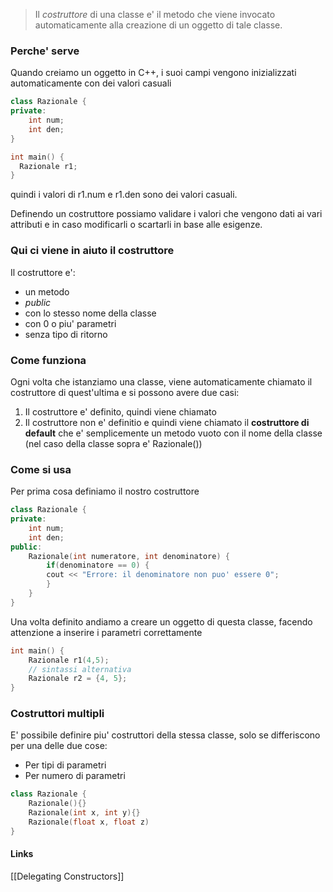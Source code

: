 >Il *costruttore* di una classe e' il metodo che viene invocato automaticamente alla creazione di un oggetto di tale classe.

### Perche' serve
Quando creiamo un oggetto in C++, i suoi campi vengono inizializzati automaticamente con dei valori casuali
```cpp
class Razionale {
private: 
	int num;
	int den;
}

int main() {
  Razionale r1;
}
```
quindi i valori di r1.num e r1.den sono dei valori casuali.

Definendo un costruttore possiamo validare i valori che vengono dati ai vari attributi e in caso modificarli o scartarli in base alle esigenze.
### Qui ci viene in aiuto il costruttore
Il costruttore e':
- un metodo
- *public*
- con lo stesso nome della classe
- con 0 o piu' parametri
- senza tipo di ritorno

### Come funziona
Ogni volta che istanziamo una classe, viene automaticamente chiamato il costruttore di quest'ultima e si possono avere due casi: 
1. Il costruttore e' definito, quindi viene chiamato
2. Il costruttore non e' definitio e quindi viene chiamato il **costruttore di default** che e' semplicemente un metodo vuoto con il nome della classe (nel caso della classe sopra e' Razionale())

### Come si usa
Per prima cosa definiamo il nostro costruttore
```cpp
class Razionale {
private: 
	int num;
	int den;
public: 
	Razionale(int numeratore, int denominatore) {
		if(denominatore == 0) {
		cout << "Errore: il denominatore non puo' essere 0";
		}
	}
}

```
Una volta definito andiamo a creare un oggetto di questa classe, facendo attenzione a inserire i parametri correttamente
```cpp
int main() {
	Razionale r1(4,5);
	// sintassi alternativa
	Razionale r2 = {4, 5};
}
```

### Costruttori multipli
E' possibile definire piu' costruttori della stessa classe, solo se differiscono per una delle due cose:
- Per tipi di parametri
- Per numero di parametri
```cpp
class Razionale {
	Razionale(){}
	Razionale(int x, int y){}
	Razionale(float x, float z)
}
```

#### Links
[[Delegating Constructors]]